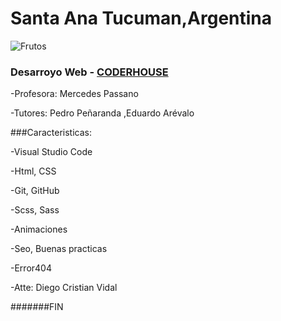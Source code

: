 # Santa Ana Tucuman,Argentina

![Frutos](https://proain.com/cdn/shop/articles/Nutrientes_en_la_produccion_de_berries.jpg?v=1603400947)

### Desarroyo Web - [CODERHOUSE](https://www.coderhouse.com "coderhouse")

-Profesora: Mercedes Passano

-Tutores: Pedro Peñaranda ,Eduardo Arévalo

###Caracteristicas:

-Visual Studio Code

-Html, CSS

-Git, GitHub

-Scss, Sass

-Animaciones

-Seo, Buenas practicas

-Error404


-Atte: Diego Cristian Vidal

#######FIN

